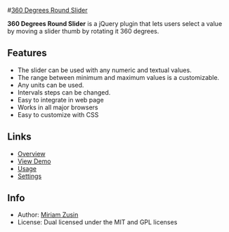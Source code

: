 #[360 Degrees Round Slider](http://no81no.com/360-round-slider/overview)

**360 Degrees Round Slider** is a jQuery plugin that lets users select a value by moving a slider thumb by rotating it 360 degrees.


## Features
* The slider can be used with any numeric and textual values.
* The range between minimum and maximum values is a customizable.
* Any units can be used.
* Intervals steps can be changed.
* Easy to integrate in web page
* Works in all major browsers
* Easy to customize with CSS


## Links
* [Overview](http://no81no.com/360-round-slider/overview) 
* [View Demo](http://no81no.com/360-round-slider/demo) 
* [Usage](http://no81no.com/360-round-slider/usage) 
* [Settings](http://no81no.com/360-round-slider/settings) 

## Info
* Author: [Miriam Zusin](mailto:no81no@gmail.com)
* License: Dual licensed under the MIT and GPL licenses


